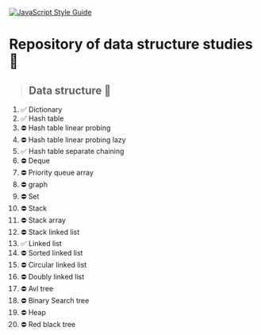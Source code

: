 [![JavaScript Style Guide](https://img.shields.io/badge/code_style-standard-brightgreen.svg)](https://standardjs.com)


# Repository of data structure studies 🚀

> ## Data structure 🎲

1. ✅  Dictionary
1. ✅  Hash table   
1. ⛔️  Hash table linear probing
1. ⛔️  Hash table linear probing lazy
1. ✅  Hash table separate chaining
1. ⛔️  Deque
1. ⛔️  Priority queue array
1. ⛔️  graph
1. ⛔️  Set
1. ⛔️  Stack
1. ⛔️  Stack array
1. ⛔️  Stack linked list
1. ✅  Linked list
1. ⛔️  Sorted linked list
1. ⛔️  Circular linked list
1. ⛔️  Doubly linked list
1. ⛔️  Avl tree
1. ⛔️  Binary Search tree
1. ⛔️  Heap
1. ⛔️  Red black tree
